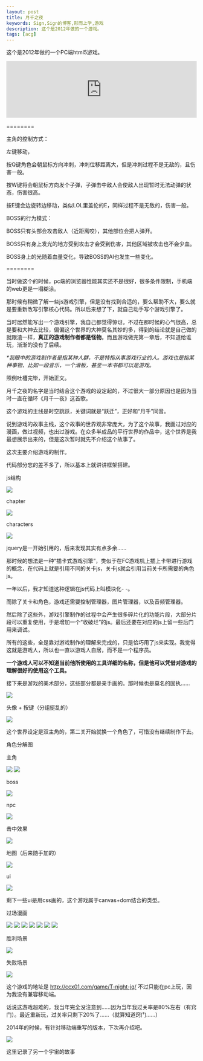 ```yaml
---
layout: post
title: 月千之夜
keywords: Sign,Sign的博客,形而上学,游戏
description: 这个是2012年做的一个游戏。
tags: [acg]
---
```

这个是2012年做的一个PC端html5游戏。

<iframe frameborder="0" width="100%" height="auto" src="https://v.qq.com/iframe/player.html?vid=h037654ivcy&tiny=0&auto=0" allowfullscreen></iframe>

========

主角的控制方式：

左键移动，

按Q键角色会朝鼠标方向冲刺，冲刺位移距离大，但是冲刺过程不是无敌的，且伤害一般。

按W键将会朝鼠标方向发个子弹，子弹击中敌人会使敌人出现暂时无法动弹的状态，伤害很高。

按E键会边旋转边移动，类似LOL里盖伦的E，同样过程不是无敌的，伤害一般。

BOSS的行为模式：

BOSS只有头部会攻击敌人（近距离咬），其他部位会把人弹开。

BOSS只有身上发光的地方受到攻击才会受到伤害，其他区域被攻击也不会少血。

BOSS身上的光随着血量变化，导致BOSS的AI也发生一些变化。

========

当时做这个的时候，pc端的浏览器性能其实还不是很好，很多条件限制，手机端的web更是一塌糊涂。

那时候有稍微了解一些js游戏引擎，但是没有找到合适的，要么帮助不大，要么就是要重新改写引擎核心代码。所以后来想了下，就自己动手写个游戏引擎了。

当时居然能写出一个游戏引擎，我自己都觉得惊讶。不过在那时候的心气很高，总是要和大神去比较，偏偏这个世界的大神莫名其妙的多，得到的结论就是自己做的就跟渣一样，<b>真正的游戏制作者都是怪物</b>。而且游戏做完第一章后，不知道给谁玩，渐渐的没有了后续。

<i>*我眼中的游戏制作者是指某种人群，不是特指从事游戏行业的人。游戏也是指某种事物，比如一段音乐，一个滑板，甚至一本书都可以是游戏。</i>

照例吐槽完毕，开始正文。

月千之夜的名字是当时结合这个游戏的设定起的，不过很大一部分原因也是因为当时一直在循环《月千一夜》这首歌。

这个游戏的主线是时空跳跃，关键词就是“跃迁”，正好和“月千”同音。

说到游戏的故事主线，这个故事的世界观非常庞大，为了这个故事，我画过对应的漫画，做过视频，也出过游戏。在众多半成品的平行世界的作品中，这个世界是我最想展示出来的，但是这次暂时就先不介绍这个故事了。

这次主要介绍游戏的制作。

代码部分忘的差不多了，所以基本上就讲讲框架搭建。

js结构

<img src="http://upload-images.jianshu.io/upload_images/3575020-4e5d98b88a3f25ff?imageMogr2/auto-orient/strip%7CimageView2/2/w/1240" data-original-src="http://upload-images.jianshu.io/upload_images/3575020-4e5d98b88a3f25ff?imageMogr2/auto-orient/strip" style="cursor: zoom-in;">


chapter

<img src="http://upload-images.jianshu.io/upload_images/3575020-410fd8fc4ebb79c8?imageMogr2/auto-orient/strip%7CimageView2/2/w/1240" data-original-src="http://upload-images.jianshu.io/upload_images/3575020-410fd8fc4ebb79c8?imageMogr2/auto-orient/strip" style="cursor: zoom-in;">


characters

<img src="http://upload-images.jianshu.io/upload_images/3575020-c7d323614c9b3fea?imageMogr2/auto-orient/strip%7CimageView2/2/w/1240" data-original-src="http://upload-images.jianshu.io/upload_images/3575020-c7d323614c9b3fea?imageMogr2/auto-orient/strip" style="cursor: zoom-in;">


jquery是一开始引用的，后来发现其实有点多余……

那时候的想法是一种“插卡式游戏引擎”，类似于在FC游戏机上插上卡带进行游戏的概念，在代码上就是引用不同的关卡js，关卡js就会引用当前关卡所需要的角色js。

一年以后，我才知道这种逻辑在js代码上叫模块化- -。

而除了关卡和角色，游戏还需要控制管理器，图片管理器，以及音频管理器。

然后除了这些外，游戏引擎制作的过程中会产生很多碎片化的功能片段，大部分片段可以重复使用，于是增加一个“收破烂”的js。最后还要在对应的js上留一些后门用来调试。

所有的这些，全是靠对游戏制作的理解来完成的，只是恰巧用了js来实现。我觉得这就是游戏人，所以也一直以游戏人自居，而不是一个程序员。

<b>一个游戏人可以不知道当前他所使用的工具详细的名称，但是他可以凭借对游戏的理解很好的使用这个工具。</b>

接下来是游戏的美术部分，这些部分都是亲手画的。那时候也是莫名的固执……

<img src="http://upload-images.jianshu.io/upload_images/3575020-d1bad9288f859feb?imageMogr2/auto-orient/strip%7CimageView2/2/w/1240" data-original-src="http://upload-images.jianshu.io/upload_images/3575020-d1bad9288f859feb?imageMogr2/auto-orient/strip" style="cursor: zoom-in;">


头像 + 按键（分组挺乱的）

<img src="http://upload-images.jianshu.io/upload_images/3575020-e7136c90c6e7d0d9?imageMogr2/auto-orient/strip%7CimageView2/2/w/1240" data-original-src="http://upload-images.jianshu.io/upload_images/3575020-e7136c90c6e7d0d9?imageMogr2/auto-orient/strip" style="cursor: zoom-in;">


这个世界设定是双主角的，第二关开始就换一个角色了，可惜没有继续制作下去。

角色分解图

主角

<img src="http://upload-images.jianshu.io/upload_images/3575020-948b6aa337c0c0c3?imageMogr2/auto-orient/strip%7CimageView2/2/w/1240" data-original-src="http://upload-images.jianshu.io/upload_images/3575020-948b6aa337c0c0c3?imageMogr2/auto-orient/strip" style="cursor: zoom-in;">


<img src="http://upload-images.jianshu.io/upload_images/3575020-a89c5874d7a6a852?imageMogr2/auto-orient/strip%7CimageView2/2/w/1240" data-original-src="http://upload-images.jianshu.io/upload_images/3575020-a89c5874d7a6a852?imageMogr2/auto-orient/strip" style="cursor: zoom-in;">


boss

<img src="http://upload-images.jianshu.io/upload_images/3575020-2906e86aa91e30fe?imageMogr2/auto-orient/strip%7CimageView2/2/w/1240" data-original-src="http://upload-images.jianshu.io/upload_images/3575020-2906e86aa91e30fe?imageMogr2/auto-orient/strip" style="cursor: zoom-in;">


npc

<img src="http://upload-images.jianshu.io/upload_images/3575020-21746b1cae8d28c8?imageMogr2/auto-orient/strip%7CimageView2/2/w/1240" data-original-src="http://upload-images.jianshu.io/upload_images/3575020-21746b1cae8d28c8?imageMogr2/auto-orient/strip" style="cursor: zoom-in;">


击中效果

<img src="http://upload-images.jianshu.io/upload_images/3575020-db34d1704e493eac?imageMogr2/auto-orient/strip%7CimageView2/2/w/1240" data-original-src="http://upload-images.jianshu.io/upload_images/3575020-db34d1704e493eac?imageMogr2/auto-orient/strip" style="cursor: zoom-in;">


地图（后来随手加的）

<img src="http://upload-images.jianshu.io/upload_images/3575020-d818b8a2a12263ea?imageMogr2/auto-orient/strip%7CimageView2/2/w/1240" data-original-src="http://upload-images.jianshu.io/upload_images/3575020-d818b8a2a12263ea?imageMogr2/auto-orient/strip" style="cursor: zoom-in;">


ui

<img src="http://upload-images.jianshu.io/upload_images/3575020-4390888e1c3b3080?imageMogr2/auto-orient/strip%7CimageView2/2/w/1240" data-original-src="http://upload-images.jianshu.io/upload_images/3575020-4390888e1c3b3080?imageMogr2/auto-orient/strip" style="cursor: zoom-in;">


剩下一些ui是用css画的，这个游戏属于canvas+dom结合的类型。

过场漫画

<img src="http://upload-images.jianshu.io/upload_images/3575020-306776599e1b0dce?imageMogr2/auto-orient/strip%7CimageView2/2/w/1240" data-original-src="http://upload-images.jianshu.io/upload_images/3575020-306776599e1b0dce?imageMogr2/auto-orient/strip" style="cursor: zoom-in;">


<img src="http://upload-images.jianshu.io/upload_images/3575020-6c7ecf6ba41905cb?imageMogr2/auto-orient/strip%7CimageView2/2/w/1240" data-original-src="http://upload-images.jianshu.io/upload_images/3575020-6c7ecf6ba41905cb?imageMogr2/auto-orient/strip" style="cursor: zoom-in;">


<img src="http://upload-images.jianshu.io/upload_images/3575020-1c7136a6f9d2672c?imageMogr2/auto-orient/strip%7CimageView2/2/w/1240" data-original-src="http://upload-images.jianshu.io/upload_images/3575020-1c7136a6f9d2672c?imageMogr2/auto-orient/strip" style="cursor: zoom-in;">


<img src="http://upload-images.jianshu.io/upload_images/3575020-072e952a869f150a?imageMogr2/auto-orient/strip%7CimageView2/2/w/1240" data-original-src="http://upload-images.jianshu.io/upload_images/3575020-072e952a869f150a?imageMogr2/auto-orient/strip" style="cursor: zoom-in;">


<img src="http://upload-images.jianshu.io/upload_images/3575020-b0d74215aff72b47?imageMogr2/auto-orient/strip%7CimageView2/2/w/1240" data-original-src="http://upload-images.jianshu.io/upload_images/3575020-b0d74215aff72b47?imageMogr2/auto-orient/strip" style="cursor: zoom-in;">


<img src="http://upload-images.jianshu.io/upload_images/3575020-8cc88141d70b1a64?imageMogr2/auto-orient/strip%7CimageView2/2/w/1240" data-original-src="http://upload-images.jianshu.io/upload_images/3575020-8cc88141d70b1a64?imageMogr2/auto-orient/strip" style="cursor: zoom-in;">


<img src="http://upload-images.jianshu.io/upload_images/3575020-bc61672a1360da1d?imageMogr2/auto-orient/strip%7CimageView2/2/w/1240" data-original-src="http://upload-images.jianshu.io/upload_images/3575020-bc61672a1360da1d?imageMogr2/auto-orient/strip" style="cursor: zoom-in;">


胜利场景

<img src="http://upload-images.jianshu.io/upload_images/3575020-e4510bb8b94f6891?imageMogr2/auto-orient/strip%7CimageView2/2/w/1240" data-original-src="http://upload-images.jianshu.io/upload_images/3575020-e4510bb8b94f6891?imageMogr2/auto-orient/strip" style="cursor: zoom-in;">


失败场景

<img src="http://upload-images.jianshu.io/upload_images/3575020-0e60430dbdca41d3?imageMogr2/auto-orient/strip%7CimageView2/2/w/1240" data-original-src="http://upload-images.jianshu.io/upload_images/3575020-0e60430dbdca41d3?imageMogr2/auto-orient/strip" style="cursor: zoom-in;">


这个游戏的地址是 http://ccx01.com/game/T-night-jq/ 不过只能在pc上玩，因为我没有兼容移动端。

话说这游戏超难的，我当年完全没注意到……因为当年我过关率是80%左右（有窍门）。最近重新玩，过关率只剩下20%了……（就算知道窍门……）

2014年的时候，有针对移动端重写的版本，下次再介绍吧。

<img src="http://upload-images.jianshu.io/upload_images/3575020-2d82cc2a3c484933?imageMogr2/auto-orient/strip%7CimageView2/2/w/1240" data-original-src="http://upload-images.jianshu.io/upload_images/3575020-2d82cc2a3c484933?imageMogr2/auto-orient/strip" style="cursor: zoom-in;">


这里记录了另一个宇宙的故事
